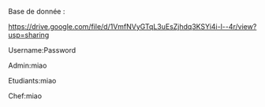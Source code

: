 Base de donnée : 

https://drive.google.com/file/d/1VmfNVyGTqL3uEsZjhdq3KSYi4i-l--4r/view?usp=sharing

Username:Password

Admin:miao

Etudiants:miao

Chef:miao
